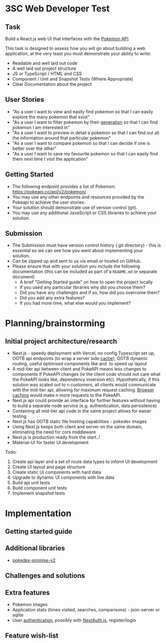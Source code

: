 # 3SC Web Developer Test

## Task

Build a React.js web UI that interfaces with the [Pokemon API](https://pokeapi.co).

This task is designed to assess how you will go about building a web application, at the very least you must demonstrate your ability to write:

- Readable and well laid out code
- A well laid out project structure
- JS or TypeScript / HTML and CSS
- Component / Unit and Snapshot Tests (Where Appropriate)
- Clear Documentation about the project

## User Stories

- "As a user I want to view and easily find pokemon so that I can easily explore the many pokemon that exist"
- "As a user I want to filter pokemon by their [generation](https://pokeapi.co/docs/v2#generations) so that I can find pokemon I am interested in"
- "As a user I want to preview in detail a pokemon so that I can find out all the information around that particular pokemon"
- "As a user I want to compare pokemon so that I can decide if one is better over the other"
- "As a user I want to save my favourite pokemon so that I can easily find them next time I visit the application"

## Getting Started

- The following endpoint provides a list of Pokemon: https://pokeapi.co/api/v2/pokemon/
- You may use any other endpoints and resources provided by the Pokeapi to achieve the user stories.
- Your solution should demonstrate use of version control (git).
- You may use any additional JavaScript or CSS libraries to achieve your solution.

## Submission

- The Submission must have version control history (.git directory) - this is essential so we can see how you went about implementing your solution.
- Can be zipped up and sent to us via email or hosted on GitHub.
- Please ensure that with your solution you include the following documentation (this can be included as part of a `README.md` or separate document)
  - A brief "Getting Started guide" on how to open the project locally
  - If you used any particular libraries why did you choose them?
  - Did you have any challenges and if so, how did you overcome them?
  - Did you add any extra features?
  - If you had more time, what else would you implement?

# Planning/brainstorming

## Initial project architecture/research

- Next.js - speedy deployment with Vercel, no config Typescript set up, OOTB api endpoints (to wrap a server side [cache](https://github.com/PokeAPI/pokedex-promise-v2)), OOTB dynamic routing, useful optimised components like <Head /> and <Image /> to speed up layout
- A mid-tier api between client and PokeAPI means less changes to components if PokeAPI changes (ie the client code should not care what the PokeAPI looks like, dependency inversion etc). Hypothetically, if this solution was scaled out to n customers, all clients would communicate with the mid-tier api, allowing for maximum request caching. [Browser caching](https://github.com/PokeAPI/pokeapi-js-wrapper) would make n more requests to the PokeAPI.
- Next.js api could provide an interface for further features without having to build a separate node service (e.g. authentication, data persistence)
- Containing all mid-tier api code in the same project allows for easier testing
- Next.js has OOTB static file hosting capabilities - pokedex images
- Using Next.js keeps both client and server on the same domain, eliminating the need for cors middleware
- Next.js is production ready from the start..!
- Material-UI for faster UI development

Todo:

1. Create api layer and a set of route data types to inform UI development
2. Create UI layout and page structure
3. Create static UI components with hard data
4. Upgrade to dynamic UI components with live data
5. Build api unit tests
6. Build component unit tests
7. Implement snapshot tests

# Implementation

## Getting started guide

## Additional libraries

- [pokedex-promise-v2](https://github.com/PokeAPI/pokedex-promise-v2)

## Challenges and solutions

## Extra features

- Pokemon images
- Application stats (times visited, searches, comparisons) - json-server or sqlite
- User [authentication](https://next-with-iron-session.vercel.app/), possibly with [NextAuth.js](https://github.com/nextauthjs/next-auth-example), register/login

## Feature wish-list
